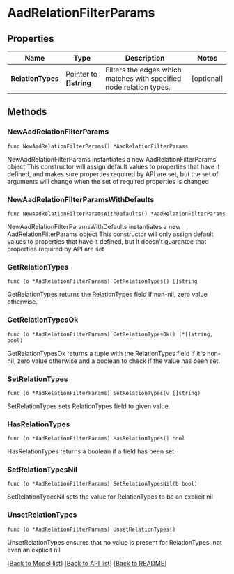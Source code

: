# AadRelationFilterParams

## Properties

Name | Type | Description | Notes
------------ | ------------- | ------------- | -------------
**RelationTypes** | Pointer to **[]string** | Filters the edges which matches with specified node relation types. | [optional] 

## Methods

### NewAadRelationFilterParams

`func NewAadRelationFilterParams() *AadRelationFilterParams`

NewAadRelationFilterParams instantiates a new AadRelationFilterParams object
This constructor will assign default values to properties that have it defined,
and makes sure properties required by API are set, but the set of arguments
will change when the set of required properties is changed

### NewAadRelationFilterParamsWithDefaults

`func NewAadRelationFilterParamsWithDefaults() *AadRelationFilterParams`

NewAadRelationFilterParamsWithDefaults instantiates a new AadRelationFilterParams object
This constructor will only assign default values to properties that have it defined,
but it doesn't guarantee that properties required by API are set

### GetRelationTypes

`func (o *AadRelationFilterParams) GetRelationTypes() []string`

GetRelationTypes returns the RelationTypes field if non-nil, zero value otherwise.

### GetRelationTypesOk

`func (o *AadRelationFilterParams) GetRelationTypesOk() (*[]string, bool)`

GetRelationTypesOk returns a tuple with the RelationTypes field if it's non-nil, zero value otherwise
and a boolean to check if the value has been set.

### SetRelationTypes

`func (o *AadRelationFilterParams) SetRelationTypes(v []string)`

SetRelationTypes sets RelationTypes field to given value.

### HasRelationTypes

`func (o *AadRelationFilterParams) HasRelationTypes() bool`

HasRelationTypes returns a boolean if a field has been set.

### SetRelationTypesNil

`func (o *AadRelationFilterParams) SetRelationTypesNil(b bool)`

 SetRelationTypesNil sets the value for RelationTypes to be an explicit nil

### UnsetRelationTypes
`func (o *AadRelationFilterParams) UnsetRelationTypes()`

UnsetRelationTypes ensures that no value is present for RelationTypes, not even an explicit nil

[[Back to Model list]](../README.md#documentation-for-models) [[Back to API list]](../README.md#documentation-for-api-endpoints) [[Back to README]](../README.md)


